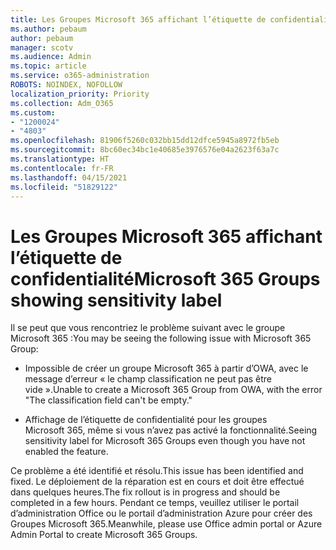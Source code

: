 ```yaml
---
title: Les Groupes Microsoft 365 affichant l’étiquette de confidentialité
ms.author: pebaum
author: pebaum
manager: scotv
ms.audience: Admin
ms.topic: article
ms.service: o365-administration
ROBOTS: NOINDEX, NOFOLLOW
localization_priority: Priority
ms.collection: Adm_O365
ms.custom:
- "1200024"
- "4803"
ms.openlocfilehash: 81906f5260c032bb15dd12dfce5945a8972fb5eb
ms.sourcegitcommit: 8bc60ec34bc1e40685e3976576e04a2623f63a7c
ms.translationtype: HT
ms.contentlocale: fr-FR
ms.lasthandoff: 04/15/2021
ms.locfileid: "51829122"
---
```

# <a name="microsoft-365-groups-showing-sensitivity-label"></a><span data-ttu-id="2ab1c-102">Les Groupes Microsoft 365 affichant l’étiquette de confidentialité</span><span class="sxs-lookup"><span data-stu-id="2ab1c-102">Microsoft 365 Groups showing sensitivity label</span></span>

<span data-ttu-id="2ab1c-103">Il se peut que vous rencontriez le problème suivant avec le groupe Microsoft 365 :</span><span class="sxs-lookup"><span data-stu-id="2ab1c-103">You may be seeing the following issue with Microsoft 365 Group:</span></span>

- <span data-ttu-id="2ab1c-104">Impossible de créer un groupe Microsoft 365 à partir d’OWA, avec le message d’erreur « le champ classification ne peut pas être vide ».</span><span class="sxs-lookup"><span data-stu-id="2ab1c-104">Unable to create a Microsoft 365 Group from OWA, with the error "The classification field can't be empty."</span></span>

- <span data-ttu-id="2ab1c-105">Affichage de l’étiquette de confidentialité pour les groupes Microsoft 365, même si vous n’avez pas activé la fonctionnalité.</span><span class="sxs-lookup"><span data-stu-id="2ab1c-105">Seeing sensitivity label for Microsoft 365 Groups even though you have not enabled the feature.</span></span>

<span data-ttu-id="2ab1c-106">Ce problème a été identifié et résolu.</span><span class="sxs-lookup"><span data-stu-id="2ab1c-106">This issue has been identified and fixed.</span></span> <span data-ttu-id="2ab1c-107">Le déploiement de la réparation est en cours et doit être effectué dans quelques heures.</span><span class="sxs-lookup"><span data-stu-id="2ab1c-107">The fix rollout is in progress and should be completed in a few hours.</span></span> <span data-ttu-id="2ab1c-108">Pendant ce temps, veuillez utiliser le portail d’administration Office ou le portail d’administration Azure pour créer des Groupes Microsoft 365.</span><span class="sxs-lookup"><span data-stu-id="2ab1c-108">Meanwhile, please use Office admin portal or Azure Admin Portal to create Microsoft 365 Groups.</span></span>  
